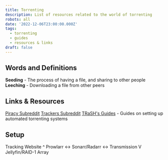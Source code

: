 ```yaml
---
title: Torrenting
description: List of resources related to the world of torrenting
robots: all
date: '2022-12-06T23:00:00.000Z'
tags:
  - torrenting
  - guides
  - resources & links
draft: false
---
```


## Words and Definitions

**Seeding** - The process of having a file, and sharing to other people
**Leeching** - Downloading a file from other peers

## Links & Resources

[Piracy Subreddit](https://reddit.com/r/piracy "")
[Trackers Subreddit](https://www.reddit.com/r/trackers/ "")
[TRaSH's Guides](https://trash-guides.info/ "") - Guides on setting up automated torrenting systems

## Setup

Tracking Website
&#x20;     ^
Prowlarr \<-> Sonarr/Radarr \<-> Transmission
&#x20;                              V
&#x20;                  Jellyfin/RAID-1 Array
